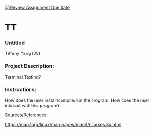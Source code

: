 [![Review Assignment Due Date](https://classroom.github.com/assets/deadline-readme-button-22041afd0340ce965d47ae6ef1cefeee28c7c493a6346c4f15d667ab976d596c.svg)](https://classroom.github.com/a/Vh67aNdh)
# TT

### Untitled

Tiffany Yang [39]
       
### Project Description:

Terminal Texting?
  
### Instructions:

How does the user install/compile/run the program.
How does the user interact with this program?

Sources/References:

https://man7.org/linux/man-pages/man3/ncurses.3x.html